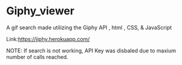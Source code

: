 # Giphy_viewer

A gif search made utilizing the Giphy API , html , CSS, & JavaScript

Link:https://jiphy.herokuapp.com/

NOTE: If search is not working, API Key was disbaled due to maxium number of calls reached.
